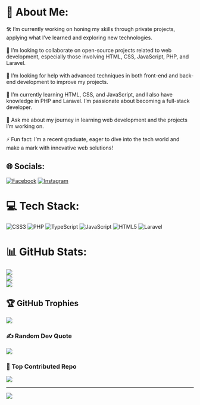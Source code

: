 # 🌟 About Me:
🛠 I’m currently working on honing my skills through private projects, applying what I’ve learned and exploring new technologies.<br><br>
🤝 I’m looking to collaborate on open-source projects related to web development, especially those involving HTML, CSS, JavaScript, PHP, and Laravel.<br><br>
🧠 I’m looking for help with advanced techniques in both front-end and back-end development to improve my projects.<br><br>
🌱 I’m currently learning HTML, CSS, and JavaScript, and I also have knowledge in PHP and Laravel. I’m passionate about becoming a full-stack developer.<br><br>
💬 Ask me about my journey in learning web development and the projects I’m working on.<br><br>
⚡ Fun fact: I’m a recent graduate, eager to dive into the tech world and make a mark with innovative web solutions!

## 🌐 Socials:
[![Facebook](https://img.shields.io/badge/Facebook-%231877F2.svg?logo=Facebook&logoColor=white)](https://facebook.com/profile.php?id=100091433606031) [![Instagram](https://img.shields.io/badge/Instagram-%23E4405F.svg?logo=Instagram&logoColor=white)](https://instagram.com/somaia.h.ali) 

# 💻 Tech Stack:
![CSS3](https://img.shields.io/badge/css3-%231572B6.svg?style=for-the-badge&logo=css3&logoColor=white) ![PHP](https://img.shields.io/badge/php-%23777BB4.svg?style=for-the-badge&logo=php&logoColor=white) ![TypeScript](https://img.shields.io/badge/typescript-%23007ACC.svg?style=for-the-badge&logo=typescript&logoColor=white) ![JavaScript](https://img.shields.io/badge/javascript-%23323330.svg?style=for-the-badge&logo=javascript&logoColor=%23F7DF1E) ![HTML5](https://img.shields.io/badge/html5-%23E34F26.svg?style=for-the-badge&logo=html5&logoColor=white) ![Laravel](https://img.shields.io/badge/laravel-%23FF2D20.svg?style=for-the-badge&logo=laravel&logoColor=white)

# 📊 GitHub Stats:
![](https://github-readme-stats.vercel.app/api?username=io-somaya&theme=radical&hide_border=false&include_all_commits=true&count_private=true)<br/>
![](https://github-readme-streak-stats.herokuapp.com/?user=io-somaya&theme=radical&hide_border=false)<br/>
![](https://github-readme-stats.vercel.app/api/top-langs/?username=io-somaya&theme=radical&hide_border=false&include_all_commits=true&count_private=true&layout=compact)

## 🏆 GitHub Trophies
![](https://github-profile-trophy.vercel.app/?username=io-somaya&theme=radical&no-frame=true&no-bg=true&margin-w=4)

### ✍️ Random Dev Quote
![](https://quotes-github-readme.vercel.app/api?type=horizontal&theme=radical)

### 🔽 Top Contributed Repo
![](https://github-contributor-stats.vercel.app/api?username=io-somaya&limit=5&theme=radical&combine_all_yearly_contributions=true)

---
[![](https://visitcount.itsvg.in/api?id=io-somaya&icon=5&color=10)](https://visitcount.itsvg.in)

<!-- Proudly created with GPRM ( https://gprm.itsvg.in ) -->
